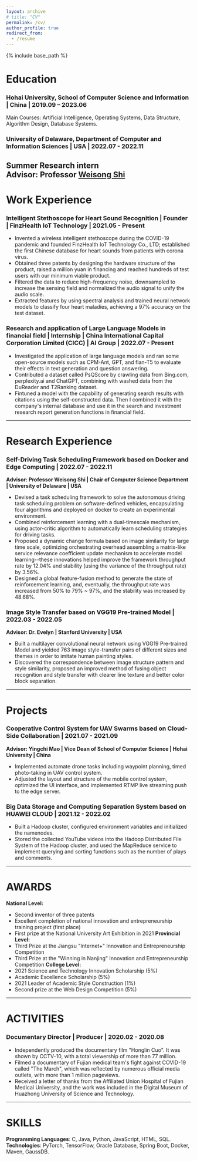 ```yaml
---
layout: archive
# title: "CV"
permalink: /cv/
author_profile: true
redirect_from:
  - /resume
---
```


{% include base_path %}

# Education
### Hohai University, School of Computer Science and Information **| China | 2019.09 – 2023.06**
Main Courses: Artificial Intelligence, Operating Systems, Data Structure, Algorithm Design, Database Systems.
### University of Delaware, Department of Computer and Information Sciences | USA | 2022.07 - 2022.11
Summer Research intern  
Advisor: **Professor [Weisong Shi](http://weisongshi.org)**  
---
# Work Experience
### Intelligent Stethoscope for Heart Sound Recognition | Founder | FinzHealth IoT Technology | 2021.05 - Present  
  - Invented a wireless intelligent stethoscope during the COVID-19 pandemic and founded FinzHealth IoT Technology Co., LTD; established the first Chinese database for heart sounds from patients with corona virus.
  - Obtained three patents by designing the hardware structure of the product, raised a million yuan in financing and reached hundreds of test users with our minimum viable product.
  - Filtered the data to reduce high-frequency noise, downsampled to increase the sensing field and normalized the audio signal to unify the audio scale.
  - Extracted features by using spectral analysis and trained neural network models to classify four heart maladies, achieving a 97% accuracy on the test dataset.
### Research and application of Large Language Models in financial field | Internship | China International Capital Corporation Limited (CICC) | AI Group | 2022.07 - Present
  - Investigated the application of large language models and ran some open-source models such as CPM-Ant, GPT, and flan-T5 to evaluate their effects in text generation and question answering.
  - Contributed a dataset called PsQScore by crawling data from Bing.com, perplexity.ai and ChatGPT, combining with washed data from the DuReader and T2Ranking dataset.
  - Fintuned a model with the capability of generating search results with citations using the self-constructed data. Then I combined it with the company's internal database and use it in the search and investment research report generation functions in financial field.
------
# Research Experience
### Self-Driving Task Scheduling Framework based on Docker and Edge Computing | 2022.07 - 2022.11  
  **Advisor: Professor Weisong Shi | Chair of Computer Science Department | University of Delaware | USA**
  - Devised a task scheduling framework to solve the autonomous driving task scheduling problem on software-defined vehicles, encapsulating four algorithms and deployed on docker to create an experimental environment.
  - Combined reinforcement learning with a dual-timescale mechanism, using actor-critic algorithm to automatically learn scheduling strategies for driving tasks.
  - Proposed a dynamic change formula based on image similarity for large time scale, optimizing orchestrating overhead assembling a matrix-like service relevance coefficient update mechanism to accelerate model learning--these innovations helped improve the framework throughput rate by 12.04% and stability (using the variance of the throughput rate) by 3.56%.
  - Designed a global feature-fusion method to generate the state of reinforcement learning, and, eventually, the throughput rate was increased from 50% to 79% ~ 97%, and the stability was increased by 48.68%.
### Image Style Transfer based on VGG19 Pre-trained Model | 2022.03 - 2022.05  
  **Advisor: Dr. Evelyn | Stanford University | USA**
  - Built a multilayer convolutional neural network using VGG19 Pre-trained Model and yielded 763 image style-transfer pairs of different sizes and themes in order to imitate human painting styles.
  - Discovered the correspondence between image structure pattern and style similarity, proposed an improved method of fusing object recognition and style transfer with clearer line texture and better color block separation.
------
# Projects
### Cooperative Control System for UAV Swarms based on Cloud-Side Collaboration | 2021.07 - 2021.09   
  **Advisor: Yingchi Mao | Vice Dean of School of Computer Science | Hohai University | China**
  - Implemented automate drone tasks including waypoint planning, timed photo-taking in UAV control system.
  - Adjusted the layout and structure of the mobile control system, optimized the UI interface, and implemented RTMP live streaming push to the edge server.
### Big Data Storage and Computing Separation System based on HUAWEI CLOUD | 2021.12 - 2022.02
  - Built a Hadoop cluster, configured environment variables and initialized the namenodes.
  - Stored the collected YouTube videos into the Hadoop Distributed File System of the Hadoop cluster, and used the MapReduce service to implement querying and sorting functions such as the number of plays and comments.
------
# AWARDS
**National Level:**
  - Second inventor of three patents
  - Excellent completion of national innovation and entrepreneurship training project (first place)
  - First prize at the National University Art Exhibition in 2021
**Provincial Level:**
  - Third Prize at the Jiangsu "Internet+" Innovation and Entrepreneurship Competition
  - Third Prize at the "Winning in Nanjing" Innovation and Entrepreneurship Competition
**College Level:**
  - 2021 Science and Technology Innovation Scholarship (5%)
  - Academic Excellence Scholarship (5%)
  - 2021 Leader of Academic Style Construction (1%)
  - Second prize at the Web Design Competition (5%)
------
# ACTIVITIES
### Documentary Director | Producer | 2020.02 - 2020.08
  - Independently produced the documentary film "Honglin Cuo". It was shown by CCTV-10, with a total viewership of more than 77 million.
  - Filmed a documentary of Fujian medical team's fight against COVID-19 called "The March", which was reflected by numerous official media outlets, with more than 1 million pageviews.
  - Received a letter of thanks from the Affiliated Union Hospital of Fujian Medical University, and the work was included in the Digital Museum of Huazhong University of Science and Technology.
------
# SKILLS
**Programming Languages**: C, Java, Python, JavaScript, HTML, SQL.   
**Technologies**: PyTorch, TensorFlow, Oracle Database, Spring Boot, Docker, Maven, GaussDB.

<!-- 
Publications
======
  <ul>{% for post in site.publications %}
    {% include archive-single-cv.html %}
  {% endfor %}</ul>
  
Talks
======
  <ul>{% for post in site.talks %}
    {% include archive-single-talk-cv.html %}
  {% endfor %}</ul>
  
Teaching
======
  <ul>{% for post in site.teaching %}
    {% include archive-single-cv.html %}
  {% endfor %}</ul>
  
Service and leadership
======
* Currently signed in to 43 different slack teams -->
